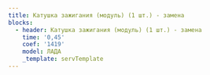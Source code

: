 ```yaml
---
title: Катушка зажигания (модуль) (1 шт.) - замена
blocks:
  - header: Катушка зажигания (модуль) (1 шт.) - замена
    time: '0,45'
    coef: '1419'
    model: ЛАДА
    _template: servTemplate
---
```

        